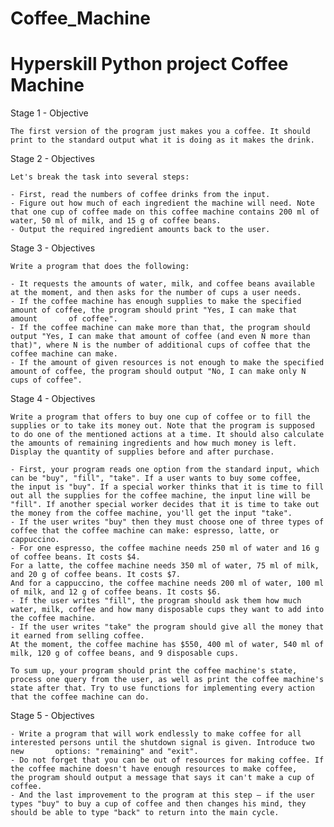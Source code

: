 # Coffee_Machine
# Hyperskill Python project Coffee Machine

Stage 1 - 
  Objective
  
    The first version of the program just makes you a coffee. It should print to the standard output what it is doing as it makes the drink.

Stage 2 - 
  Objectives
  
    Let's break the task into several steps:

    - First, read the numbers of coffee drinks from the input.
    - Figure out how much of each ingredient the machine will need. Note that one cup of coffee made on this coffee machine contains 200 ml of       water, 50 ml of milk, and 15 g of coffee beans.
    - Output the required ingredient amounts back to the user.

Stage 3 - 
  Objectives
  
    Write a program that does the following:

    - It requests the amounts of water, milk, and coffee beans available at the moment, and then asks for the number of cups a user needs.
    - If the coffee machine has enough supplies to make the specified amount of coffee, the program should print "Yes, I can make that amount       of coffee".
    - If the coffee machine can make more than that, the program should output "Yes, I can make that amount of coffee (and even N more than         that)", where N is the number of additional cups of coffee that the coffee machine can make.
    - If the amount of given resources is not enough to make the specified amount of coffee, the program should output "No, I can make only N     cups of coffee".

Stage 4 - 
  Objectives
  
    Write a program that offers to buy one cup of coffee or to fill the supplies or to take its money out. Note that the program is supposed       to do one of the mentioned actions at a time. It should also calculate the amounts of remaining ingredients and how much money is left.       Display the quantity of supplies before and after purchase.

    - First, your program reads one option from the standard input, which can be "buy", "fill", "take". If a user wants to buy some coffee,       the input is "buy". If a special worker thinks that it is time to fill out all the supplies for the coffee machine, the input line will be     "fill". If another special worker decides that it is time to take out the money from the coffee machine, you'll get the input "take".
    - If the user writes "buy" then they must choose one of three types of coffee that the coffee machine can make: espresso, latte, or           cappuccino.
    - For one espresso, the coffee machine needs 250 ml of water and 16 g of coffee beans. It costs $4.
    For a latte, the coffee machine needs 350 ml of water, 75 ml of milk, and 20 g of coffee beans. It costs $7.
    And for a cappuccino, the coffee machine needs 200 ml of water, 100 ml of milk, and 12 g of coffee beans. It costs $6.
    - If the user writes "fill", the program should ask them how much water, milk, coffee and how many disposable cups they want to add into       the coffee machine.
    - If the user writes "take" the program should give all the money that it earned from selling coffee.
    At the moment, the coffee machine has $550, 400 ml of water, 540 ml of milk, 120 g of coffee beans, and 9 disposable cups.

    To sum up, your program should print the coffee machine's state, process one query from the user, as well as print the coffee machine's       state after that. Try to use functions for implementing every action that the coffee machine can do.

Stage 5 - 
  Objectives
  
    - Write a program that will work endlessly to make coffee for all interested persons until the shutdown signal is given. Introduce two new       options: "remaining" and "exit".
    - Do not forget that you can be out of resources for making coffee. If the coffee machine doesn't have enough resources to make coffee, 	  the program should output a message that says it can't make a cup of coffee.
    - And the last improvement to the program at this step — if the user types "buy" to buy a cup of coffee and then changes his mind, they         should be able to type "back" to return into the main cycle.
